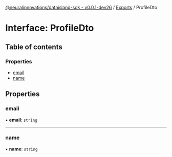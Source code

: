 [@neuralinnovations/dataisland-sdk - v0.0.1-dev26](../../README.md) / [Exports](../modules.md) / ProfileDto

# Interface: ProfileDto

## Table of contents

### Properties

- [email](ProfileDto.md#email)
- [name](ProfileDto.md#name)

## Properties

### email

• **email**: `string`

___

### name

• **name**: `string`
